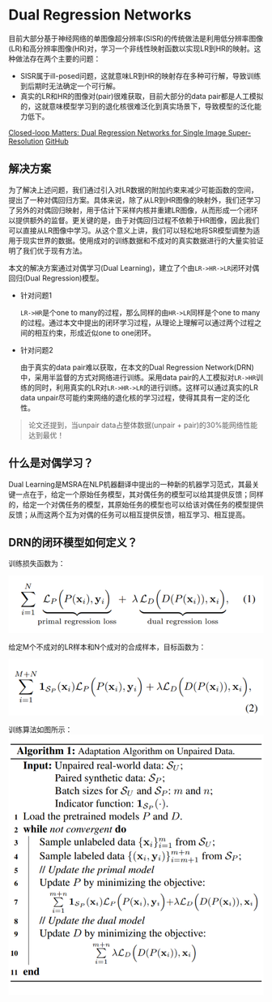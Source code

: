 # Dual Regression Networks
目前大部分基于神经网络的单图像超分辨率(SISR)的传统做法是利用低分辨率图像(LR)和高分辨率图像(HR)对，学习一个非线性映射函数以实现LR到HR的映射。这种做法存在两个主要的问题：

* SISR属于ill-posed问题，这就意味LR到HR的映射存在多种可行解，导致训练到后期时无法确定一个可行解。
* 真实的LR和HR的图像对(pair)很难获取，目前大部分的data pair都是人工模拟的，这就意味模型学习到的退化核很难泛化到真实场景下，导致模型的泛化能力低下。

[Closed-loop Matters: Dual Regression Networks for Single Image Super-Resolution](https://arxiv.org/abs/2003.07018)  [GitHub](https://github.com/guoyongcs/DRN)

## 解决方案
为了解决上述问题，我们通过引入对LR数据的附加约束来减少可能函数的空间，提出了一种对偶回归方案。具体来说，除了从LR到HR图像的映射外，我们还学习了另外的对偶回归映射，用于估计下采样内核并重建LR图像，从而形成一个闭环以提供额外的监督。更关键的是，由于对偶回归过程不依赖于HR图像，因此我们可以直接从LR图像中学习。从这个意义上讲，我们可以轻松地将SR模型调整为适用于现实世界的数据。使用成对的训练数据和不成对的真实数据进行的大量实验证明了我们优于现有方法。

本文的解决方案通过对偶学习(Dual Learning)，建立了个由`LR->HR->LR`闭环对偶回归(Dual Regression)模型。

* 针对问题1

  `LR->HR`是个one to many的过程，那么同样的由`HR->LR`同样是个one to many的过程。通过本文中提出的闭环学习过程，从理论上理解可以通过两个过程之间的相互约束，形成近似one to one闭环。

* 针对问题2

  由于真实的data pair难以获取，在本文的Dual Regression Network(DRN)中，采用半监督的方式对网络进行训练。采用data pair的人工模拟对`LR->HR`训练的同时，利用真实的LR对`LR->HR->LR`的进行训练。这样可以通过真实的LR data unpair尽可能约束网络的退化核的学习过程，使得其具有一定的泛化性。

>论文还提到，当unpair data占整体数据(unpair + pair)的30%能网络性能达到最优！

## 什么是对偶学习？
Dual Learning是MSRA在NLP机器翻译中提出的一种新的机器学习范式，其最关键一点在于，给定一个原始任务模型，其对偶任务的模型可以给其提供反馈；同样的，给定一个对偶任务的模型，其原始任务的模型也可以给该对偶任务的模型提供反馈；从而这两个互为对偶的任务可以相互提供反馈，相互学习、相互提高。

## DRN的闭环模型如何定义？
训练损失函数为：

![](dual_regression_networks.md.01.png)

给定M个不成对的LR样本和N个成对的合成样本，目标函数为：

![](dual_regression_networks.md.02.png)

训练算法如图所示：
![](dual_regression_networks.md.03.png)
